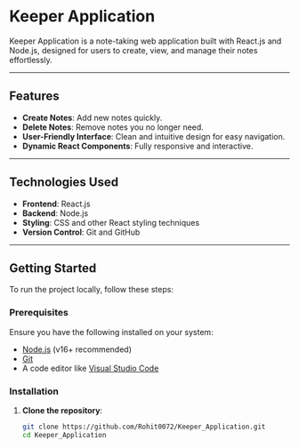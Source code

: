 # Keeper Application

Keeper Application is a note-taking web application built with React.js and Node.js, designed for users to create, view, and manage their notes effortlessly.

---

## Features

- **Create Notes**: Add new notes quickly.
- **Delete Notes**: Remove notes you no longer need.
- **User-Friendly Interface**: Clean and intuitive design for easy navigation.
- **Dynamic React Components**: Fully responsive and interactive.

---

## Technologies Used

- **Frontend**: React.js
- **Backend**: Node.js
- **Styling**: CSS and other React styling techniques
- **Version Control**: Git and GitHub

---

## Getting Started

To run the project locally, follow these steps:

### Prerequisites

Ensure you have the following installed on your system:

- [Node.js](https://nodejs.org/) (v16+ recommended)
- [Git](https://git-scm.com/)
- A code editor like [Visual Studio Code](https://code.visualstudio.com/)

### Installation

1. **Clone the repository**:
   ```bash
   git clone https://github.com/Rohit0072/Keeper_Application.git
   cd Keeper_Application
